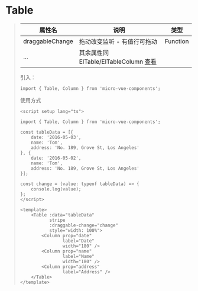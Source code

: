 # Table

>
> | 属性名 | 说明 | 类型 |
> |----------|-----------|-----------|
> | draggableChange | 拖动改变监听 - 有值行可拖动 | Function  |
> | ... | 其余属性同 ElTable/ElTableColumn [查看](https://element-plus.gitee.io/zh-CN/component/table.html) |
>
> 引入：
>
> ```vue
> import { Table, Column } from 'micro-vue-components';
> ```
>
> 使用方式
>
> ```vue
> <script setup lang="ts">
>
> import { Table, Column } from 'micro-vue-components';
> 
> const tableData = [{
>     date: '2016-05-03',
>     name: 'Tom',
>     address: 'No. 189, Grove St, Los Angeles'
> }, {
>     date: '2016-05-02',
>     name: 'Tom',
>     address: 'No. 189, Grove St, Los Angeles'
> }];
> 
> const change = (value: typeof tableData) => {
>     console.log(value);
> };
> </script>
>
> <template>
>     <Table :data="tableData"
>            stripe
>            :draggable-change="change"
>            style="width: 100%">
>         <Column prop="date"
>                 label="Date"
>                 width="180" />
>         <Column prop="name"
>                 label="Name"
>                 width="180" />
>         <Column prop="address"
>                 label="Address" />
>     </Table>
> </template>
> ```
>